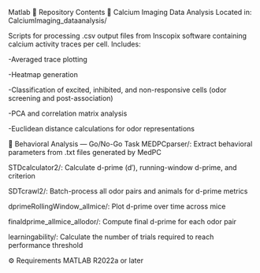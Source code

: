 Matlab
📁 Repository Contents
🔬 Calcium Imaging Data Analysis
Located in: CalciumImaging_dataanalysis/

Scripts for processing .csv output files from Inscopix software containing calcium activity traces per cell. Includes:

-Averaged trace plotting

-Heatmap generation

-Classification of excited, inhibited, and non-responsive cells (odor screening and post-association)

-PCA and correlation matrix analysis

-Euclidean distance calculations for odor representations

🧪 Behavioral Analysis — Go/No-Go Task
MEDPCparser/: Extract behavioral parameters from .txt files generated by MedPC

STDcalculator2/: Calculate d-prime (d′), running-window d-prime, and criterion

SDTcrawl2/: Batch-process all odor pairs and animals for d-prime metrics

dprimeRollingWindow_allmice/: Plot d-prime over time across mice

finaldprime_allmice_allodor/: Compute final d-prime for each odor pair

learningability/: Calculate the number of trials required to reach performance threshold

⚙️ Requirements
MATLAB R2022a or later


